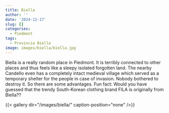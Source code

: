 ```yaml
---
title: Biella
author: ''
date: '2024-12-17'
slug: []
categories:
  - Piedmont
tags:
  - Provincia Biella
image: images/biella/biella.jpg
---
```


Biella is a really random place in Piedmont. It is terribly connected to other places and thus feels like a sleepy isolated forgotten land. The nearby Candello even has a completely intact medieval village which served as a temporary shelter for the people in case of invasion. Nobody bothered to destroy it. So there are some advantages. Fun fact: Would you have guessed that the trendy South-Korean clothing brand FILA is originally from Biella??  


{{< gallery dir="/images/biella/" caption-position="none" />}}
